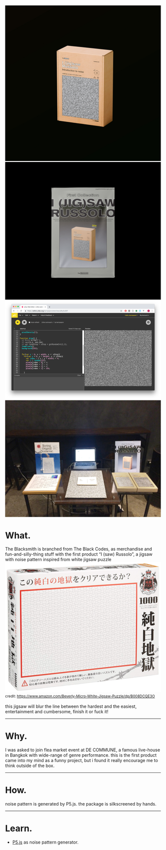 ![home](../../assets/images/the-blacksmith/00.jpg)
![home](../../assets/images/the-blacksmith/01.jpg)
![home](../../assets/images/the-blacksmith/02.png)
![home](../../assets/images/the-blacksmith/04.jpg)



# What.

The Blacksmith is branched from The Black Codes, as merchandise and fun-and-silly-thing stuff with the first product “I (saw) Russolo”, a jigsaw with noise pattern 
inspired from white jigsaw puzzle
<br>
![home](../../assets/images/the-blacksmith/03.jpg)
<small>credit: https://www.amazon.com/Beverly-Micro-White-Jigsaw-Puzzle/dp/B008DCQE3O</small>
<br>
<br>
this jigsaw will blur the line between the hardest and the easiest, entertainment and cumbersome, finish it or fuck it!

------

# Why.

I was asked to join flea market event at DE COMMUNE, a famous live-house in Bangkok with wide-range of genre performance. this is the first product came into my mind as a funny project, but i found it really encourage me to think outside of the box.

------

# How.
noise pattern is generated by P5.js.
the package is silkscreened by hands.

------
# Learn.

- [P5.js](https://p5js.org/) as noise pattern generator.
